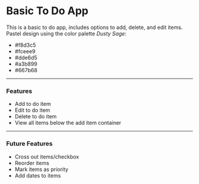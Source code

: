 # Basic To Do App
This is a basic to do app, includes options to add, delete, and edit items. Pastel design using the color palette *Dusty Sage*:
- #f8d3c5
- #fceee9
- #dde6d5
- #a3b899
- #667b68

---

### Features
- Add to do item
- Edit to do item
- Delete to do item
- View all items below the add item container

---

  ### Future Features
  - Cross out items/checkbox
  - Reorder items
  - Mark items as priority
  - Add dates to items
